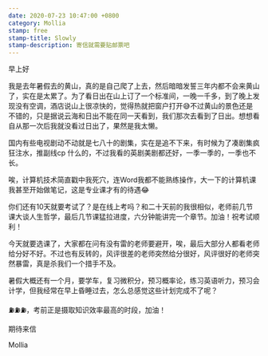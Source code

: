 ```yaml
---
date: 2020-07-23 10:47:00 +0800
category: Mollia
stamp: free
stamp-title: Slowly
stamp-description: 寄信就需要贴邮票吧
---
```


早上好

我是去年暑假去的黄山，真的是自己爬了上去，然后暗暗发誓三年内都不会来黄山了，实在是太累了。为了看日出在山上订了一个标准间，一晚一千多，到了晚上发现没有空调，酒店说山上很凉快的，觉得热就把窗户打开😅不过黄山的景色还是不错的，只是据说云海和日出不能在同一天看到，我们那次去看到了日出。想想看自从那一次后我就没看过日出了，果然是我太懒。

国内有些电视剧动不动就是七八十的剧集，实在是追不下来，有时候为了凑剧集疯狂注水，推副线cp 什么的，不过我看的英剧美剧都还好，一季一季的，一季也不长。

唉，计算机技术简直戳中我死穴，连Word我都不能熟练操作，大一下的计算机课我甚至开始做笔记，这是专业课才有的待遇😂

你们还有10天就要考试了？是在线上考吗？和二十天前的我很相似，老师前几节课大谈人生哲学，最后几节课猛拉进度，六分钟能讲完一个章节。加油！祝考试顺利！

今天就要选课了，大家都在问有没有雷的老师要避开，唉，最后大部分人都看老师给分好不好。不过也有反转的，风评很差的老师突然给分很好，风评很好的老师突然暴雷，真是杀我们一个措手不及。

暑假大概还有一个月，要学车，复习微积分，预习概率论，练习英语听力，预习会计学，但我经常在早上昏睡过去，怎么总感觉这些计划完成不了呢？

⛽️⛽️⛽️，考前正是摄取知识效率最高的时段，加油！

期待来信

Mollia